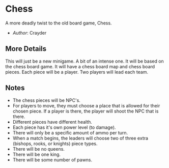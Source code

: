 # Chess
A more deadly twist to the old board game, Chess.

- *Author*: Crayder

## More Details
This will just be a new minigame. A bit of an intense one. It will be based on the chess board game. It will have a chess board map and chess board pieces. Each piece will be a player. Two players will lead each team.

## Notes
- The chess pieces will be NPC's.
- For players to move, they must choose a place that is allowed for their chosen piece. If a player is there, the player will shoot the NPC that is there.
- Different pieces have different health.
- Each piece has it's own power level (to damage).
- There will only be a specific amount of ammo per turn.
- When a match begins, the leaders will choose two of three extra (bishops, rooks, or knights) piece types.
- There will be no queens.
- There will be one king.
- There will be some number of pawns.
